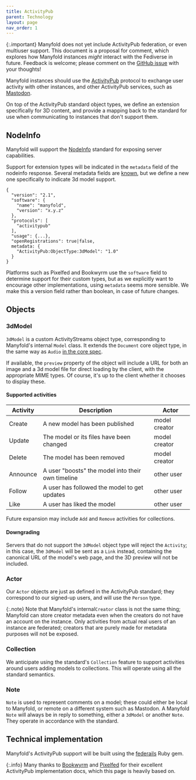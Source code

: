 ```yaml
---
title: ActivityPub
parent: Technology
layout: page
nav_order: 1
---
```


{:.important}
Manyfold does not yet include ActivityPub federation, or even multiuser support. This document is a proposal for comment, which explores how Manyfold instances _might_ interact with the Fediverse in future. Feedback is welcome; please comment on the [GitHub issue](https://github.com/manyfold3d/manyfold/issues/1389) with your thoughts!

Manyfold instances should use the [ActivityPub](http://activitypub.rocks/) protocol to exchange user activity with other instances, and other ActivityPub services, such as [Mastodon](https://joinmastodon.org/).

On top of the ActivityPub standard object types, we define an extension specifically for 3D content, and provide a mapping back to the standard for use when communicating to instances that don't support them.

## NodeInfo

Manyfold will support the [NodeInfo](https://nodeinfo.diaspora.software/) standard for exposing server capabilities.

Support for extension types will be indicated in the `metadata` field of the nodeinfo response. Several metadata fields are [known](https://codeberg.org/thefederationinfo/nodeinfo_metadata_survey), but we define a new one specifically to indicate 3d model support.

```
{
  "version": "2.1",
  "software": {
    "name": "manyfold",
    "version": "x.y.z"
  },
  "protocols": [
    "activitypub"
  ],
  "usage": {...},
  "openRegistrations": true|false,
  metadata: {
    "ActivityPub:ObjectType:3dModel": "1.0"
  }
}
```

Platforms such as Pixelfed and Bookwyrm use the `software` field to determine support for their custom types, but as we explicitly want to encourage other implementations, using `metadata` seems more sensible. We make this a version field rather than boolean, in case of future changes.

## Objects

### 3dModel

`3dModel` is a custom ActivityStreams object type, corresponding to Manyfold's internal `Model` class. It extends the `Document` core object type, in the same way as `Audio` [in the core spec](https://www.w3.org/TR/activitystreams-vocabulary/#dfn-audio).

If available, the `preview` property of the object will include a URL for both an image and a 3d model file for direct loading by the client, with the appropriate MIME types. Of course, it's up to the client whether it chooses to display these.

#### Supported activities

|Activity|Description|Actor|
|-|-|-|
|Create|A new model has been published|model creator|
|Update|The model or its files have been changed|model creator|
|Delete|The model has been removed|model creator|
|Announce|A user "boosts" the model into their own timeline|other user|
|Follow|A user has followed the model to get updates|other user|
|Like|A user has liked the model|other user|

Future expansion may include `Add` and `Remove` activities for collections.

#### Downgrading

Servers that do not support the `3dModel` object type will reject the `Activity`; in this case, the `3dModel` will be sent as a `Link` instead, containing the canonical URL of the model's web page, and the 3D preview will not be included.

### Actor

Our `Actor` objects are just as defined in the ActivityPub standard; they correspond to our signed-up users, and will use the `Person` type.

{:.note}
Note that Manyfold's internal`Creator` class is not the same thing; Manyfold can store creator metadata even when the creators do not have an account on the instance. Only activities from actual real users of an instance are federated; creators that are purely made for metadata purposes will not be exposed.

### Collection

We anticipate using the standard's `Collection` feature to support activities around users adding models to collections. This will operate using all the standard semantics.

### Note

`Note` is used to represent comments on a model; these could either be local to Manyfold, or remote on a different system such as Mastodon. A Manyfold `Note` will always be in reply to something, either a `3dModel` or another `Note`. They operate in accordance with the standard.

## Technical implementation

Manyfold's ActivityPub support will be built using the [federails](https://gitlab.com/experimentslabs/federails) Ruby gem.

{:.info}
Many thanks to [Bookwyrm](https://docs.joinbookwyrm.com/activitypub.html) and [Pixelfed](https://docs.pixelfed.org/spec/ActivityPub.html) for their excellent ActivityPub implementation docs, which this page is heavily based on.
